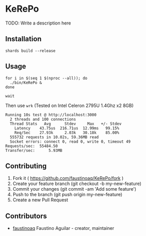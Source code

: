 # KeRePo

TODO: Write a description here

## Installation

```
shards build --release
```

## Usage

```
for i in $(seq 1 $(nproc --all)); do
  ./bin/KeRePo &
done

wait
```

Then use `wrk` (Tested on Intel Celeron 2795U 1.4Ghz x2 8GB)

```
Running 10s test @ http://localhost:3000
  2 threads and 100 connections
  Thread Stats   Avg      Stdev     Max   +/- Stdev
    Latency    43.75us  216.71us  12.99ms   99.15%
    Req/Sec    27.93k     2.03k   30.18k    85.00%
  555732 requests in 10.02s, 59.36MB read
  Socket errors: connect 0, read 0, write 0, timeout 49
Requests/sec:  55484.50
Transfer/sec:      5.93MB
```

## Contributing

1. Fork it ( https://github.com/faustinoaq/KeRePo/fork )
2. Create your feature branch (git checkout -b my-new-feature)
3. Commit your changes (git commit -am 'Add some feature')
4. Push to the branch (git push origin my-new-feature)
5. Create a new Pull Request

## Contributors

- [faustinoaq](https://github.com/faustinoaq) Faustino Aguilar - creator, maintainer
